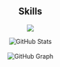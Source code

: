 
<h2 align="center">Skills</h2>

<p align="center">
  <a href="https://skillicons.dev">
    <img src="https://skillicons.dev/icons?i=python,bash,linux,vim,regex" />
  </a>
</p>

<div align="center">
  <img src="https://github-readme-stats-jade-theta.vercel.app/api?username=whatev33r&show_icons=true&theme=tokyonight" alt="GitHub Stats">
  <br><br>
  <img src="https://github-readme-activity-graph.vercel.app/graph?username=whatev33r&theme=tokyo-night" alt="GitHub Graph">
</div>
